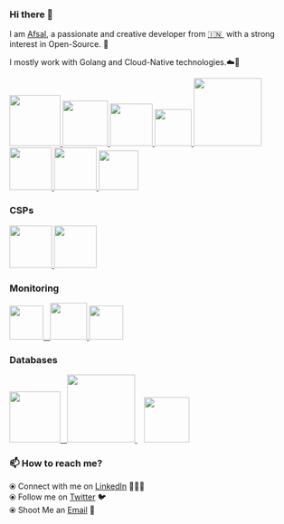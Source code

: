 ### Hi there 👋

<!--
**afsalaazeez/afsalaazeez** is a ✨ _special_ ✨ repository because its `README.md` (this file) appears on your GitHub profile.
-->

I am [Afsal](https://www.linkedin.com/in/afsalaazeez/), a passionate and creative developer from [🇮🇳 ](https://en.wikipedia.org/wiki/India)&nbsp;with a strong interest in Open-Source. 🎯

I mostly work with Golang and Cloud-Native technologies.☁️🚀

<p float="left">
  <a href="https://golang.org/" target="_blank" >
    <img src="https://raw.githubusercontent.com/afsalaazeez/afsalaazeez/master/assets/golang.gif"  height="90" />
  </a>
  <a href="https://www.docker.com/" target="_blank" >
    <img src="https://raw.githubusercontent.com/afsalaazeez/afsalaazeez/master/assets/docker.gif"  height="80" /> 
  </a>
  <a href="https://kubernetes.io/" target="_blank" >
    <img src="https://raw.githubusercontent.com/afsalaazeez/afsalaazeez/master/assets/k8s.gif"  height="75" />
  </a>
  <a href="https://docs.gitlab.com/ee/ci/" target="_blank" >
    <img src="https://raw.githubusercontent.com/afsalaazeez/afsalaazeez/master/assets/cicd.gif"  height="65" />
  </a>
  <a href="https://www.terraform.io/" target="_blank" >
    <img src="https://raw.githubusercontent.com/afsalaazeez/afsalaazeez/master/assets/terraform.gif" width="120" />
  </a>
  <a href="https://helm.sh/" target="_blank" >
    <img src="https://raw.githubusercontent.com/afsalaazeez/afsalaazeez/master/assets/helm.gif"  height="75" />
  </a>
  <a href="https://grpc.io/" target="_blank" >
    <img src="https://raw.githubusercontent.com/afsalaazeez/afsalaazeez/master/assets/grpc.gif"  height="75" />
  </a>
  <a href="https://www.w3.org/wiki/The_web_standards_model_-_HTML_CSS_and_JavaScript" target="_blank" >
    <img src="https://raw.githubusercontent.com/afsalaazeez/afsalaazeez/master/assets/html-css-js.png" height="70" />
  </a>
 </p>
  
### CSPs
  
 <p float="left">
  <a href="https://bit.ly/2W7a91W" target="_blank" >
    <img src="https://raw.githubusercontent.com/afsalaazeez/afsalaazeez/master/assets/do.gif"  height="75" />
  </a> 
  <a href="https://aws.amazon.com/" target="_blank" >
    <img src="https://raw.githubusercontent.com/afsalaazeez/afsalaazeez/master/assets/aws.gif"  height="75" />
  </a>
 </p>
  
### Monitoring
  
 <p float="left">
  <a href="https://grafana.com/" target="_blank" >
    <img src="https://raw.githubusercontent.com/afsalaazeez/afsalaazeez/master/assets/grafana.gif" height="60" />&nbsp;&nbsp;
  </a>
  <a href="https://prometheus.io/" target="_blank" >
    <img src="https://raw.githubusercontent.com/afsalaazeez/afsalaazeez/master/assets/prometheus.gif" height="65" />
  </a>
  <a href="https://www.influxdata.com/" target="_blank" >
    <img src="https://raw.githubusercontent.com/afsalaazeez/afsalaazeez/master/assets/influxdata.gif" height="60" />
  </a>
</p>

### Databases

 <p float="left">
  <a href="https://www.postgresql.org/" target="_blank" >
    <img src="https://raw.githubusercontent.com/afsalaazeez/afsalaazeez/master/assets/postgresql.gif" height="90" />&nbsp;&nbsp;
  </a>
  <a href="https://www.timescale.com/" target="_blank" >
    <img src="https://raw.githubusercontent.com/afsalaazeez/afsalaazeez/master/assets/tsdb.gif" width="120" />
  </a>&nbsp;&nbsp;
  <a href="https://www.mongodb.com/" target="_blank" >
    <img src="https://raw.githubusercontent.com/afsalaazeez/afsalaazeez/master/assets/mongo.gif" height="80" />
  </a>
</p>

### 📫 How to reach me?

⦿ Connect with me on [LinkedIn](https://www.linkedin.com/in/afsalaazeez/) 👨🏻‍💻 <br>
⦿ Follow me on [Twitter](https://twitter.com/afsalaazeez) 🐦 <br>
⦿ Shoot Me an [Email](mailto:afsalaazeez@gmail.com) 💌 <br>
